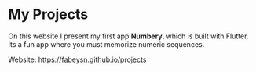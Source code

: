 # My Projects
On this website I present my first app **Numbery**, which is built with Flutter.
Its a fun app where you must memorize numeric sequences.

Website: https://fabeysn.github.io/projects
